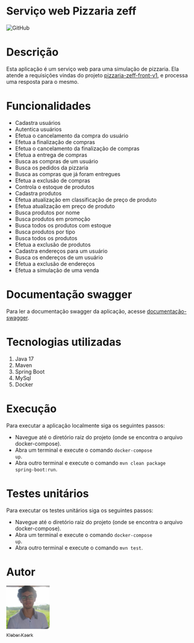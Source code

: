# Serviço web Pizzaria zeff

![GitHub](https://img.shields.io/github/license/kleberkaerk/web-service-pizzaria-zeff)

# Descrição

Esta aplicação é um serviço web para uma simulação de pizzaria. Ela atende a requisições vindas do projeto [pizzaria-zeff-front-v1](https://github.com/kleberkaerk/pizzaria-zeff-front-v1), e processa uma resposta para o mesmo.

# Funcionalidades

* Cadastra usuários
* Autentica usuários
* Efetua o cancelamento da compra do usuário
* Efetua a finalização de compras
* Efetua o cancelamento da finalização de compras
* Efetua a entrega de compras
* Busca as compras de um usuário
* Busca os pedidos da pizzaria
* Busca as compras que já foram entregues
* Efetua a exclusão de compras
* Controla o estoque de produtos
* Cadastra produtos
* Efetua atualização em classificação de preço de produto
* Efetua atualização em preço de produto
* Busca produtos por nome
* Busca produtos em promoção
* Busca todos os produtos com estoque
* Busca produtos por tipo
* Busca todos os produtos
* Efetua a exclusão de produtos
* Cadastra endereços para um usuário
* Busca os endereços de um usuário
* Efetua a exclusão de endereços
* Efetua a simulação de uma venda

# Documentação swagger

Para ler a documentação swagger da aplicação, acesse [documentação-swagger](http://ec2-54-196-35-87.compute-1.amazonaws.com:8080/swagger-ui/index.html).

# Tecnologias utilizadas

1. Java 17
2. Maven
3. Spring Boot
4. MySql
5. Docker

# Execução 

Para executar a aplicação localmente siga os seguintes passos:

* Navegue até o diretório raiz do projeto (onde se encontra o arquivo docker-compose).
* Abra um terminal e execute o comando <code>docker-compose up</code>.
* Abra outro terminal e execute o comando <code>mvn clean package spring-boot:run</code>.

# Testes unitários

Para executar os testes unitários siga os seguintes passos:

* Navegue até o diretório raiz do projeto (onde se encontra o arquivo docker-compose).
* Abra um terminal e execute o comando <code>docker-compose up</code>.
* Abra outro terminal e execute o comando <code>mvn test</code>.

# Autor

[<img src="./imagem.jpg" width=115><br><sub>Kleber Kaerk</sub>](https://github.com/kleberkaerk)